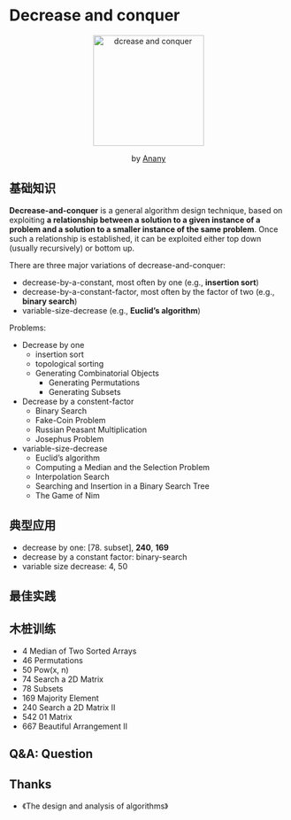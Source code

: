 # Decrease and conquer 

<center>
<img src="https://i.imgur.com/Gu5jVjZ.png" alt="dcrease and conquer" width="200"/> 
<br> 

by [Anany](https://www.amazon.com/Introduction-Design-Analysis-Algorithms-3rd/dp/0132316811/ref=sr_1_1?s=books&ie=UTF8&qid=1548866452&sr=1-1&keywords=Introduction+to+the+Design+and+Analysis+of+Algorithms)
</center>

## 基础知识

**Decrease-and-conquer** is a general algorithm design technique, based on exploiting **a relationship between a solution to a given instance of a problem and a solution to a smaller instance of the same problem**. Once such a relationship is established, it can be exploited either top down (usually recursively) or bottom up.

There are three major variations of decrease-and-conquer:

* decrease-by-a-constant, most often by one (e.g., **insertion sort**)
* decrease-by-a-constant-factor, most often by the factor of two (e.g., **binary search**)
* variable-size-decrease (e.g., **Euclid’s algorithm**)

Problems:


* Decrease by one 
	* insertion sort
	* topological sorting 
	* Generating Combinatorial Objects
		* Generating Permutations
		* Generating Subsets
* Decrease by a constent-factor 
	* Binary Search 
	* Fake-Coin Problem
	* Russian Peasant Multiplication
	* Josephus Problem
* variable-size-decrease
	* Euclid’s algorithm
	* Computing a Median and the Selection Problem
	* Interpolation Search
	* Searching and Insertion in a Binary Search Tree
	* The Game of Nim



##  典型应用

* decrease by one: [78. subset], **240**, **169**
* decrease by a constant factor: binary-search
* variable size decrease: 4, 50


## 最佳实践

## 木桩训练

* 4 Median of Two Sorted Arrays  
* 46 Permutations
* 50 Pow(x, n) 
* 74 Search a 2D Matrix
* 78 Subsets
* 169 Majority Element 
* 240 Search a 2D Matrix II
* 542 01 Matrix 
* 667 Beautiful Arrangement II



## Q&A: Question


## Thanks

* 《The design and analysis of algorithms》
